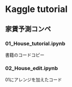 # Kaggle tutorial

## 家賃予測コンペ

### 01_House_tutorial.ipynb
書籍のコードコピー

### 02_House_edit.ipynb
01にアレンジを加えたコード